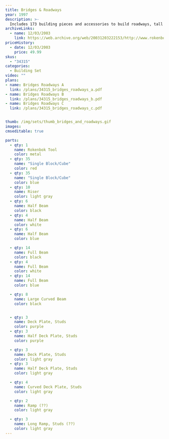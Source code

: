 ```yaml
---
title: Bridges & Roadways
year: 1997
description: >-
  Includes 173 building pieces and accessories to build roadways, tall bridges and a tipping bridge. Building pieces include ramps, deck plates, girders, braces, hand rails and more.
archiveLinks:
  - name: 12/03/2003
    link: https://web.archive.org/web/20031203222153/http://www.rokenbok.com/catalog/pd_bs_bridges.html
priceHistory:
  - date: 12/03/2003
    price: 49.99
skus:
  - "34315"
categories: 
  - Building Set
video: ""
plans:
- name: Bridges Roadways A
  link: /plans/34315_bridges_roadways_a.pdf
- name: Bridges Roadways B
  link: /plans/34315_bridges_roadways_b.pdf
- name: Bridges Roadways C
  link: /plans/34315_bridges_roadways_c.pdf


thumb: /img/sets/thumb_bridges_and_roadways.gif
images:
cmseditable: true

parts:
  - qty: 1
    name: Rokenbok Tool
    color: metal
  - qty: 35
    name: "Single Block/Cube"
    color: red
  - qty: 35
    name: "Single Block/Cube"
    color: blue
  - qty: 10
    name: Riser
    color: light gray
  - qty: 6
    name: Half Beam
    color: black
  - qty: 4
    name: Half Beam
    color: white
  - qty: 6
    name: Half Beam
    color: blue

  - qty: 14
    name: Full Beam
    color: black
  - qty: 4
    name: Full Beam
    color: white
  - qty: 14
    name: Full Beam
    color: blue

  - qty: 8
    name: Large Curved Beam
    color: black


  - qty: 3
    name: Deck Plate, Studs
    color: purple
  - qty: 3
    name: Half Deck Plate, Studs
    color: purple

  - qty: 3
    name: Deck Plate, Studs
    color: light gray
  - qty: 3
    name: Half Deck Plate, Studs
    color: light gray

  - qty: 4
    name: Curved Deck Plate, Studs
    color: light gray

  - qty: 2
    name: Ramp (??)
    color: light gray

  - qty: 3
    name: Long Ramp, Studs (??)
    color: light gray
---
```

